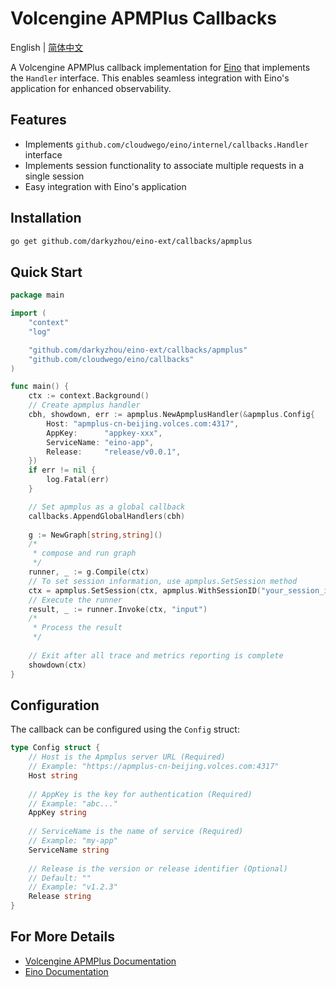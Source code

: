 # Volcengine APMPlus Callbacks

English | [简体中文](README_zh.md)

A Volcengine APMPlus callback implementation for [Eino](https://github.com/cloudwego/eino) that implements the `Handler` interface. This enables seamless integration with Eino's application for enhanced observability.

## Features

- Implements `github.com/cloudwego/eino/internel/callbacks.Handler` interface
- Implements session functionality to associate multiple requests in a single session
- Easy integration with Eino's application

## Installation

```bash
go get github.com/darkyzhou/eino-ext/callbacks/apmplus
```

## Quick Start

```go
package main

import (
	"context"
	"log"

	"github.com/darkyzhou/eino-ext/callbacks/apmplus"
	"github.com/cloudwego/eino/callbacks"
)

func main() {
	ctx := context.Background()
    // Create apmplus handler
	cbh, showdown, err := apmplus.NewApmplusHandler(&apmplus.Config{
		Host: "apmplus-cn-beijing.volces.com:4317",
		AppKey:      "appkey-xxx",
		ServiceName: "eino-app",
		Release:     "release/v0.0.1",
	})
	if err != nil {
		log.Fatal(err)
	}

	// Set apmplus as a global callback
	callbacks.AppendGlobalHandlers(cbh)
	
	g := NewGraph[string,string]()
	/*
	 * compose and run graph
	 */
	runner, _ := g.Compile(ctx)
	// To set session information, use apmplus.SetSession method
	ctx = apmplus.SetSession(ctx, apmplus.WithSessionID("your_session_id"), apmplus.WithUserID("your_user_id"))
	// Execute the runner
	result, _ := runner.Invoke(ctx, "input")
	/*
	 * Process the result
	 */
	 
	// Exit after all trace and metrics reporting is complete
	showdown(ctx)
}
```

## Configuration

The callback can be configured using the `Config` struct:

```go
type Config struct {
    // Host is the Apmplus server URL (Required)
    // Example: "https://apmplus-cn-beijing.volces.com:4317"
    Host string
    
    // AppKey is the key for authentication (Required)
    // Example: "abc..."
    AppKey string
    
    // ServiceName is the name of service (Required)
    // Example: "my-app"
    ServiceName string
    
    // Release is the version or release identifier (Optional)
    // Default: ""
    // Example: "v1.2.3"
    Release string
}
```

## For More Details

- [Volcengine APMPlus Documentation](https://www.volcengine.com/docs/6431/69092)
- [Eino Documentation](https://github.com/cloudwego/eino)
